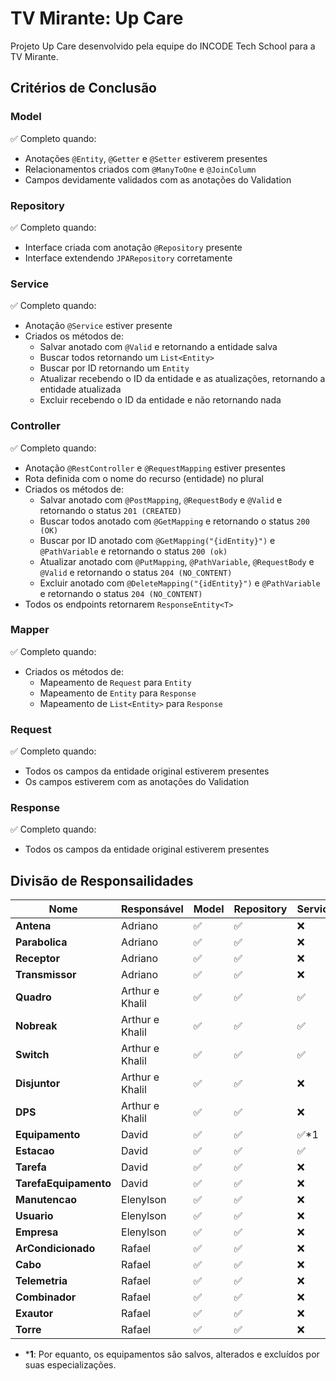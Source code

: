 
# TV Mirante: Up Care

Projeto Up Care desenvolvido pela equipe do INCODE Tech School para a TV Mirante.

## Critérios de Conclusão

### Model
✅ Completo quando:
- Anotações `@Entity`, `@Getter` e `@Setter` estiverem presentes
- Relacionamentos criados com `@ManyToOne` e `@JoinColumn`
- Campos devidamente validados com as anotações do Validation

### Repository
✅ Completo quando:
- Interface criada com anotação `@Repository` presente
- Interface extendendo `JPARepository` corretamente

### Service
✅ Completo quando:
- Anotação `@Service` estiver presente
- Criados os métodos de: 
    - Salvar anotado com `@Valid` e retornando a entidade salva
    - Buscar todos retornando um `List<Entity>`
    - Buscar por ID retornando um `Entity`
    - Atualizar recebendo o ID da entidade e as atualizações, retornando a entidade atualizada
    - Excluir recebendo o ID da entidade e não retornando nada

### Controller
✅ Completo quando:
- Anotação `@RestController` e `@RequestMapping` estiver presentes
- Rota definida com o nome do recurso (entidade) no plural
- Criados os métodos de: 
    - Salvar anotado com `@PostMapping`,  `@RequestBody` e `@Valid` e retornando o status `201 (CREATED)`
    - Buscar todos anotado com `@GetMapping` e retornando o status `200 (OK)`
    - Buscar por ID anotado com `@GetMapping("{idEntity}")` e `@PathVariable` e retornando o status `200 (ok)`
    - Atualizar anotado com `@PutMapping`, `@PathVariable`, `@RequestBody` e `@Valid` e retornando o status `204 (NO_CONTENT)`
    - Excluir anotado com `@DeleteMapping("{idEntity}")` e `@PathVariable` e retornando o status `204 (NO_CONTENT)`
- Todos os endpoints retornarem `ResponseEntity<T>`

### Mapper
✅ Completo quando:
- Criados os métodos de:
    - Mapeamento de `Request` para `Entity`
    - Mapeamento de `Entity` para `Response`
    - Mapeamento de `List<Entity>` para `Response`

### Request
✅ Completo quando:
- Todos os campos da entidade original estiverem presentes
- Os campos estiverem com as anotações do Validation

### Response
✅ Completo quando:
- Todos os campos da entidade original estiverem presentes


## Divisão de Responsailidades
|Nome                 |Responsável    |Model|Repository|Service|Controller|Request|Response|Mapper|
|---------------------|---------------|-----|----------|------ |----------|-------|--------|------|
|**Antena**           |Adriano        |✅  |✅        |❌    |❌        |❌    |✅      |❌   |
|**Parabolica**       |Adriano        |✅  |✅        |❌    |❌        |❌    |✅      |❌   |
|**Receptor**         |Adriano        |✅  |✅        |❌    |❌        |❌    |✅      |❌   |
|**Transmissor**      |Adriano        |✅  |✅        |❌    |❌        |❌    |✅      |❌   |
|**Quadro**           |Arthur e Khalil|✅  |✅        |✅    |✅        |✅    |✅      |✅   |
|**Nobreak**          |Arthur e Khalil|✅  |✅        |✅    |✅        |✅    |✅      |✅   |
|**Switch**           |Arthur e Khalil|✅  |✅        |✅    |✅        |✅    |✅      |✅   |
|**Disjuntor**        |Arthur e Khalil|✅  |✅        |❌    |❌        |❌    |❌      |❌   |
|**DPS**              |Arthur e Khalil|✅  |✅        |❌    |❌        |❌    |❌      |❌   |
|**Equipamento**      |David          |✅  |✅        |✅*1  |✅*1      |✅    |✅      |✅   |
|**Estacao**          |David          |✅  |✅        |✅    |✅        |✅    |✅      |✅   |
|**Tarefa**           |David          |✅  |✅        |❌    |❌        |❌    |✅      |❌   |
|**TarefaEquipamento**|David          |✅  |✅        |❌    |❌        |❌    |✅      |❌   |
|**Manutencao**       |Elenylson      |✅  |✅        |❌    |❌        |❌    |✅      |❌   |
|**Usuario**          |Elenylson      |✅  |✅        |❌    |❌        |❌    |✅      |❌   |
|**Empresa**          |Elenylson      |✅  |✅        |❌    |❌        |❌    |✅      |❌   |
|**ArCondicionado**   |Rafael         |✅  |✅        |❌    |❌        |✅    |❌      |❌   |
|**Cabo**             |Rafael         |✅  |✅        |❌    |❌        |❌    |✅      |❌   |
|**Telemetria**       |Rafael         |✅  |✅        |❌    |❌        |❌    |❌      |❌   |
|**Combinador**       |Rafael         |✅  |✅        |❌    |❌        |❌    |❌      |❌   |
|**Exautor**          |Rafael         |✅  |✅        |❌    |❌        |❌    |❌      |❌   |
|**Torre**            |Rafael         |✅  |✅        |❌    |❌        |❌    |❌      |❌   |

- ***1**: Por equanto, os equipamentos são salvos, alterados e excluídos por suas especializações.